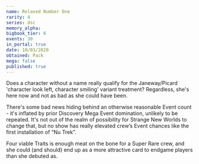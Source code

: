 ```yaml
---
name: Relaxed Number One
rarity: 4
series: dsc
memory_alpha:
bigbook_tier: 6
events: 30
in_portal: true
date: 10/03/2020
obtained: Pack
mega: false
published: true
---
```


Does a character without a name really qualify for the Janeway/Picard 'character look left, character smiling' variant treatment? Regardless, she's here now and not as bad as she could have been.

There's some bad news hiding behind an otherwise reasonable Event count - it's inflated by prior Discovery Mega Event domination, unlikely to be repeated. It's not out of the realm of possibility for Strange New Worlds to change that, but no show has really elevated crew’s Event chances like the first installation of “Nu Trek”.

Four viable Traits is enough meat on the bone for a Super Rare crew, and she could (and should) end up as a more attractive card to endgame players than she debuted as.
